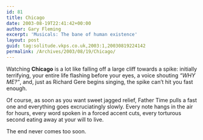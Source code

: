 ```yaml
---
id: 81
title: Chicago
date: 2003-08-19T22:41:42+00:00
author: Gary Fleming
excerpt: 'Musicals: The bane of human existence'
layout: post
guid: tag:solitude.vkps.co.uk,2003:1,20030819224142
permalink: /Archives/2003/08/19/Chicago/
---
```

Watching **Chicago** is a lot like falling off a large cliff towards a spike: initially terrifying, your entire life flashing before your eyes, a voice shouting _&#8220;WHY ME?&#8221;_, and, just as Richard Gere begins singing, the spike can&#8217;t hit you fast enough.

Of course, as soon as you want sweet jagged relief, Father Time pulls a fast one and everything goes excruciatingly slowly. Every note hangs in the air for hours, every word spoken in a forced accent cuts, every torturous second eating away at your will to live.

The end never comes too soon.